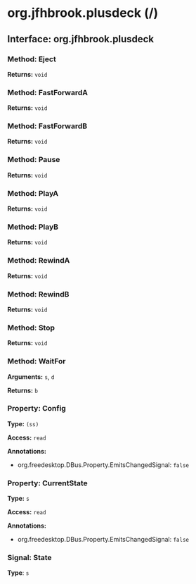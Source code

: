 # org.jfhbrook.plusdeck (/)

## Interface: org.jfhbrook.plusdeck

### Method: Eject

**Returns:** `void`

### Method: FastForwardA

**Returns:** `void`

### Method: FastForwardB

**Returns:** `void`

### Method: Pause

**Returns:** `void`

### Method: PlayA

**Returns:** `void`

### Method: PlayB

**Returns:** `void`

### Method: RewindA

**Returns:** `void`

### Method: RewindB

**Returns:** `void`

### Method: Stop

**Returns:** `void`

### Method: WaitFor

**Arguments:** `s`, `d`

**Returns:** `b`

### Property: Config

**Type:** `(ss)`

**Access:** `read`

**Annotations:**

- org.freedesktop.DBus.Property.EmitsChangedSignal: `false`

### Property: CurrentState

**Type:** `s`

**Access:** `read`

**Annotations:**

- org.freedesktop.DBus.Property.EmitsChangedSignal: `false`

### Signal: State

**Type**: `s`

